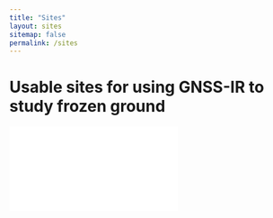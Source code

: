 ```yaml
---
title: "Sites"
layout: sites
sitemap: false
permalink: /sites
---
```


# Usable sites for using GNSS-IR to study frozen ground


<iframe frameborder="0" src="{{ site.url }}{{ site.baseurl }}/maps/sites_map.html"></iframe>


<div style="width:100%; height:400px; border:none; text-align:center">

</div>